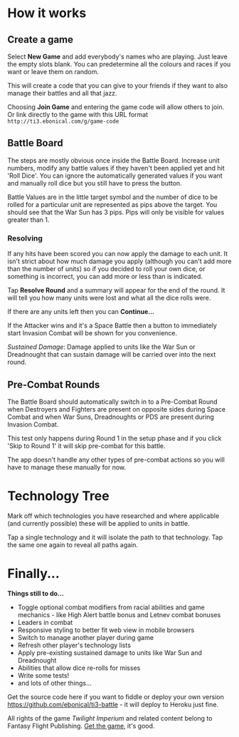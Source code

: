 How it works
============

Create a game
-------------

Select **New Game** and add everybody's names who are playing. Just leave the 
empty slots blank. You can predetermine all the colours and races if you want 
or leave them on random.

This will create a code that you can give to your friends if they want to also 
manage their battles and all that jazz. 

Choosing **Join Game** and entering the game code will allow others to join.
Or link directly to the game with this URL format 
`http://ti3.ebonical.com/g/game-code`

Battle Board
------------

The steps are mostly obvious once inside the Battle Board. Increase unit numbers, 
modify any battle values if they haven't been applied yet and hit 'Roll Dice'. 
You can ignore the automatically generated values if you want and manually roll 
dice but you still have to press the button.

Battle Values are in the little target symbol and the number of dice to be rolled 
for a particular unit are represented as pips above the target. You should see 
that the War Sun has 3 pips. Pips will only be visible for values greater than 1.

### Resolving ###

If any hits have been scored you can now apply the damage to each unit. It 
isn't strict about how much damage you apply (although you can't add more than 
the number of units) so if you decided to roll your own dice, or something is 
incorrect, you can add more or less than is indicated.

Tap **Resolve Round** and a summary will appear for the end of the round. 
It will tell you how many units were lost and what all the dice rolls were.

If there are any units left then you can **Continue...**

If the Attacker wins and it's a Space Battle then a button to immediately start 
Invasion Combat will be shown for you convenience.

*Sustained Damage*: Damage applied to units like the War Sun or Dreadnought 
that can sustain damage will be carried over into the next round.


Pre-Combat Rounds
-----------------

The Battle Board should automatically switch in to a Pre-Combat Round when 
Destroyers and Fighters are present on opposite sides during Space Combat and 
when War Suns, Dreadnoughts or PDS are present during Invasion Combat.

This test only happens during Round 1 in the setup phase and if you click 
'Skip to Round 1' it will skip pre-combat for this battle.

The app doesn't handle any other types of pre-combat actions so you will have to 
manage these manually for now.


Technology Tree
===============

Mark off which technologies you have researched and where applicable 
(and currently possible) these will be applied to units in battle.

Tap a single technology and it will isolate the path to that technology. 
Tap the same one again to reveal all paths again.


Finally...
==========

**Things still to do...**

* Toggle optional combat modifiers from racial abilities and game mechanics -
  like High Alert battle bonus and Letnev combat bonuses
* Leaders in combat
* Responsive styling to better fit web view in mobile browsers
* Switch to manage another player during game
* Refresh other player's technology lists
* Apply pre-existing sustained damage to units like War Sun and Dreadnought
* Abilities that allow dice re-rolls for misses
* Write some tests!
* and lots of other things...


Get the source code here if you want to fiddle or deploy your own version
https://github.com/ebonical/ti3-battle - it will deploy to Heroku just fine.

All rights of the game *Twilight Imperium* and related content belong to 
Fantasy Flight Publishing. [Get the game][ff], it's good.

[ff]: http://www.fantasyflightgames.com/edge_minisite.asp?eidm=21&enmi=Twilight%20Imperium%203rd%20Edition
